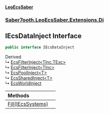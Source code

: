 #### [LeoEcsSaber](index.md 'index')
### [Saber7ooth.LeoEcsSaber.Extensions.Di](Saber7ooth.LeoEcsSaber.Extensions.Di.md 'Saber7ooth.LeoEcsSaber.Extensions.Di')

## IEcsDataInject Interface

```csharp
public interface IEcsDataInject
```

Derived  
&#8627; [EcsFilterInject&lt;TInc,TExc&gt;](EcsFilterInject_TInc,TExc_.md 'Saber7ooth.LeoEcsSaber.Extensions.Di.EcsFilterInject<TInc,TExc>')  
&#8627; [EcsFilterInject&lt;TInc&gt;](EcsFilterInject_TInc_.md 'Saber7ooth.LeoEcsSaber.Extensions.Di.EcsFilterInject<TInc>')  
&#8627; [EcsPoolInject&lt;T&gt;](EcsPoolInject_T_.md 'Saber7ooth.LeoEcsSaber.Extensions.Di.EcsPoolInject<T>')  
&#8627; [EcsSharedInject&lt;T&gt;](EcsSharedInject_T_.md 'Saber7ooth.LeoEcsSaber.Extensions.Di.EcsSharedInject<T>')  
&#8627; [EcsWorldInject](EcsWorldInject.md 'Saber7ooth.LeoEcsSaber.Extensions.Di.EcsWorldInject')

| Methods | |
| :--- | :--- |
| [Fill(IEcsSystems)](IEcsDataInject.Fill(IEcsSystems).md 'Saber7ooth.LeoEcsSaber.Extensions.Di.IEcsDataInject.Fill(Saber7ooth.LeoEcsSaber.IEcsSystems)') | |
